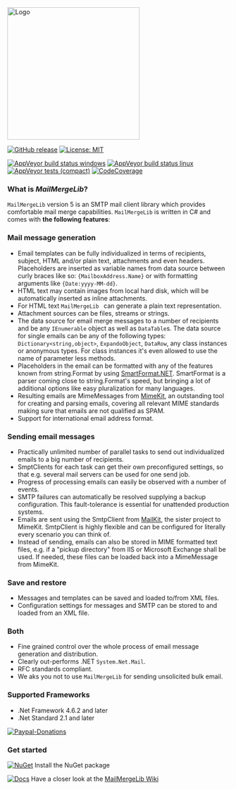 <img src="https://raw.githubusercontent.com/axuno/MailMergeLib/main/MailMergeLlib.png" width="300" alt="Logo">

[![GitHub release](https://img.shields.io/github/release/axuno/mailmergelib.svg)](https://github.com/axuno/MailMergeLib/releases/latest)
[![License: MIT](https://img.shields.io/badge/License-MIT-brightgreen.svg)](https://github.com/axuno/MailMergeLib/blob/main/License.txt)

[![AppVeyor build status windows](https://img.shields.io/appveyor/job/build/axuno/MailMergeLib/windows/main?label=windows%20build)](https://ci.appveyor.com/project/axuno/mailmergelib/branch/main)
[![AppVeyor build status linux](https://img.shields.io/appveyor/job/build/axuno/MailMergeLib/linux/main?label=linux%20build)](https://ci.appveyor.com/project/axuno/mailmergelib/branch/main)
[![AppVeyor tests (compact)](https://img.shields.io/appveyor/tests/axuno/mailmergelib?compact_message)](https://ci.appveyor.com/project/axuno/mailmergelib/branch/main)
[![CodeCoverage](https://codecov.io/gh/axuno/MailMergeLib/branch/main/graph/badge.svg)](https://codecov.io/gh/axuno/MailMergeLib/tree/a9ecf7e4bdf708cf0bc1f393136faa7c0de7875c/MailMergeLib)

### What is *MailMergeLib*?

```MailMergeLib``` version 5 is an SMTP mail client library which provides comfortable mail merge capabilities. ```MailMergeLib``` is written in C# and comes with **the following features**:

### Mail message generation
* Email templates can be fully individualized in terms of recipients, subject, HTML and/or plain text, attachments and even headers. Placeholders are inserted as variable names from data source between curly braces like so: ```{MailboxAddress.Name}``` or with formatting arguments like ```{Date:yyyy-MM-dd}```.
* HTML text may contain images from local hard disk, which will be automatically inserted as inline attachments.
* For HTML text  ```MailMergeLib ``` can generate a plain text representation.
* Attachment sources can be files, streams or strings.
* The data source for email merge messages to a number of recipients and be any ```IEnumerable``` object as well as ```DataTable```s. The data source for single emails can be any of the following types: ```Dictionary<string,object>```, ```ExpandoObject```, ```DataRow```, any class instances or anonymous types. For class instances it's even allowed to use the name of parameter less methods.
* Placeholders in the email can be formatted with any of the features known from string.Format by using [SmartFormat.NET](https://github.com/scottrippey/SmartFormat.NET/wiki). SmartFormat is a parser coming close to string.Format's speed, but bringing a lot of additional options like easy pluralization for many languages.
* Resulting emails are MimeMessages from [MimeKit](https://github.com/jstedfast/MimeKit), an outstanding tool for creating and parsing emails, covering all relevant MIME standards making sure that emails are not qualified as SPAM.
* Support for international email address format.

### Sending email messages
* Practically unlimited number of parallel tasks to send out individualized emails to a big number of recipients.
* SmptClients for each task can get their own preconfigured settings, so that e.g. several mail servers can be used for one send job.
* Progress of processing emails can easily be observed with a number of events.
* SMTP failures can automatically be resolved supplying a backup configuration. This fault-tolerance is essential for unattended production systems.
* Emails are sent using the SmtpClient from [MailKit](https://github.com/jstedfast/MailKit), the sister project to MimeKit. SmtpClient is highly flexible and can be configured for literally every scenario you can think of.
* Instead of sending, emails can also be stored in MIME formatted text files, e.g. if a "pickup directory" from IIS or Microsoft Exchange shall be used. If needed, these files can be loaded back into a MimeMessage from MimeKit.

### Save and restore
* Messages and templates can be saved and loaded to/from XML files.
* Configuration settings for messages and SMTP can be stored to and loaded from an XML file.

### Both
* Fine grained control over the whole process of email message generation and distribution.
* Clearly out-performs .NET ```System.Net.Mail```.
* RFC standards compliant.
* We aks you not to use ```MailMergeLib``` for sending unsolicited bulk email.

### Supported Frameworks
* .Net Framework 4.6.2 and later
* .Net Standard 2.1 and later

[![Paypal-Donations](https://img.shields.io/badge/Donate-PayPal-important.svg?style=flat-square)](https://www.paypal.com/donate?hosted_button_id=KSC3LRAR26AHN)

### Get started
[![NuGet](https://img.shields.io/nuget/v/MailMergeLib.svg)](https://www.nuget.org/packages/MailMergeLib/) Install the NuGet package

[![Docs](https://img.shields.io/badge/docs-up%20to%20date-brightgreen.svg)](https://github.com/axuno/MailMergeLib/wiki)
Have a closer look at the [MailMergeLib Wiki](https://github.com/axuno/MailMergeLib/wiki)
